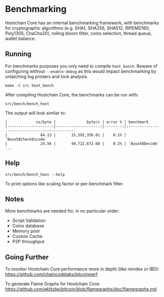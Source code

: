 Benchmarking
============

Hootchain Core has an internal benchmarking framework, with benchmarks
for cryptographic algorithms (e.g. SHA1, SHA256, SHA512, RIPEMD160, Poly1305, ChaCha20), rolling bloom filter, coins selection,
thread queue, wallet balance.

Running
---------------------

For benchmarks purposes you only need to compile `hoot_bench`. Beware of configuring without `--enable-debug` as this would impact
benchmarking by unlatching log printers and lock analysis.

    make -C src hoot_bench

After compiling Hootchain Core, the benchmarks can be run with:

    src/bench/bench_hoot

The output will look similar to:
```
|             ns/byte |              byte/s | error % | benchmark
|--------------------:|--------------------:|--------:|:----------------------------------------------
|               64.13 |       15,592,356.01 |    0.1% | `Base58CheckEncode`
|               24.56 |       40,722,672.68 |    0.2% | `Base58Decode`
...
```

Help
---------------------

    src/bench/bench_hoot --help

To print options like scaling factor or per-benchmark filter.

Notes
---------------------
More benchmarks are needed for, in no particular order:
- Script Validation
- Coins database
- Memory pool
- Cuckoo Cache
- P2P throughput

Going Further
--------------------

To monitor Hootchain Core performance more in depth (like reindex or IBD): https://github.com/chaincodelabs/bitcoinperf

To generate Flame Graphs for Hootchain Core: https://github.com/eklitzke/bitcoin/blob/flamegraphs/doc/flamegraphs.md
